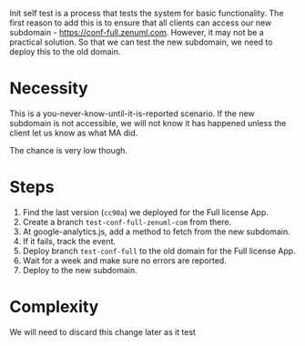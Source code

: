 Init self test is a process that tests the system for basic functionality.
The first reason to add this is to ensure that all clients can access our new subdomain - https://conf-full.zenuml.com.
However, it may not be a practical solution. So that we can test the new subdomain, we need to deploy this to the old
domain.

# Necessity
This is a you-never-know-until-it-is-reported scenario. If the new subdomain is not accessible, we will not know it has
happened unless the client let us know as what MA did.

The chance is very low though.

# Steps
1. Find the last version (`cc90a`) we deployed for the Full license App.
2. Create a branch `test-conf-full-zenuml-com` from there.
3. At google-analytics.js, add a method to fetch from the new subdomain.
4. If it fails, track the event.
5. Deploy branch `test-conf-full` to the old domain for the Full license App.
6. Wait for a week and make sure no errors are reported.
7. Deploy to the new subdomain.

# Complexity

We will need to discard this change later as it test